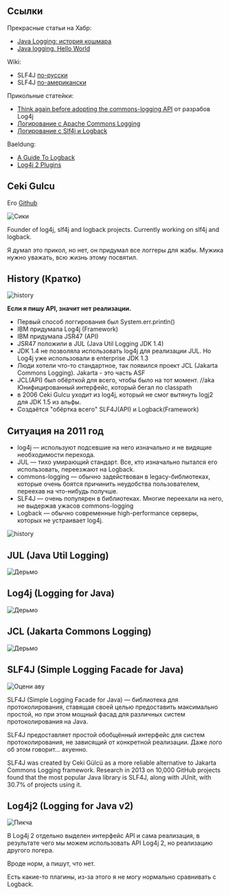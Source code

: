 ## Ссылки
Прекрасные статьи на Хабр:
- [Java Logging: история кошмара](https://habr.com/ru/post/113145/)
- [Java logging. Hello World](https://habr.com/ru/post/247647/)

Wiki:
- SLF4J [по-русски](https://ru.wikipedia.org/wiki/Slf4J)
- SLF4J [по-американски](https://en.wikipedia.org/wiki/SLF4J)

Прикольные статейки:
- [Think again before adopting the commons-logging API](http://articles.qos.ch/thinkAgain.html) от разрабов Log4j
- [Логирование с Apache Commons Logging](https://urvanov.ru/2019/07/04/%D0%BB%D0%BE%D0%B3%D0%B8%D1%80%D0%BE%D0%B2%D0%B0%D0%BD%D0%B8%D0%B5-%D1%81-apache-commons-logging/)
- [Логирование с Slf4j и Logback](https://urvanov.ru/2019/07/08/%d0%bb%d0%be%d0%b3%d0%b8%d1%80%d0%be%d0%b2%d0%b0%d0%bd%d0%b8%d0%b5-%d1%81-slf4j-%d0%b8-logback/)

Baeldung:
- [A Guide To Logback](https://www.baeldung.com/logback)
- [Log4j 2 Plugins](https://www.baeldung.com/log4j2-plugins)

## Ceki Gulcu
Его [Github](https://github.com/ceki)

![Сики](https://avatars.githubusercontent.com/u/115476?v=4)

Founder of log4j, slf4j and logback projects. Currently working on slf4j and logback.

Я думал это прикол, но нет, он придумал все логгеры для жабы.
Мужика нужно уважать, всю жизнь этому посвятил.

## History (Кратко)

![history](https://urvanov.ru/wp-content/uploads/2019/07/xkcd927.png)

**Если я пишу API, значит нет реализации.**
- Первый способ логгирования был System.err.println()
- IBM придумала Log4j (Framework)
- IBM придумала JSR47 (API)
- JSR47 положили в JUL (Java Util Logging JDK 1.4)
- JDK 1.4 не позволяла использовать log4j для реализации JUL. Но Log4j уже использовали в enterprise JDK 1.3
- Люди хотели что-то стандартное, так появился проект JCL (Jakarta Commons Logging). Jakarta - это часть ASF
- JCL(API) был обёрткой для всего, чтобы было на тот момент. //aka Юнифицированный интерфейс, который бегал по classpath
- в 2006 Ceki Gulcu уходит из log4j, который не смог вытянуть logj2 для JDK 1.5 из альфы.
- Создаётся "обёртка всего" SLF4J(API) и Logback(Framework)

## Ситуация на 2011 год

- log4j — используют подсевшие на него изначально и не видящие необходимости перехода.
- JUL — тихо умирающий стандарт. Все, кто изначально пытался его использовать, переезжают на Logback.
- commons-logging — обычно задействован в legacy-библиотеках, которые очень боятся причинить неудобства пользователем, переехав на что-нибудь получше.
- SLF4J — очень популярен в библиотеках. Многие переехали на него, не выдержав ужасов commons-logging
- Logback — обычно современные high-performance серверы, которых не устраивает log4j.


![history](https://urvanov.ru/wp-content/uploads/2019/07/xkcd927.png)

## JUL (Java Util Logging)

![Дерьмо](https://api.polka.academy/storage/block/2123/line_preview_image-d20e4a12c3f93e3d58b2c4426a4eb265.jpeg)

## Log4j (Logging for Java)

![Дерьмо](https://i.ytimg.com/vi/DfExVhYk7w4/hqdefault.jpg)

## JCL (Jakarta Commons Logging)

![Дерьмо](https://онлайн-читать.рф/images/6159.jpg)

## SLF4J (Simple Logging Facade for Java)

![Оцени аву](https://www.appbrain.com/stats/libraries/square-icon/slf4j.png)

SLF4J (Simple Logging Facade for Java) — библиотека для протоколирования, ставящая своей целью предоставить максимально простой, но при этом мощный фасад для различных систем протоколирования на Java.

SLF4J предоставляет простой обобщённый интерфейс для систем протоколирования, не зависящий от конкретной реализации.
Даже лого об этом говорит... ахуенно.

SLF4J was created by Ceki Gülcü as a more reliable alternative to Jakarta Commons Logging framework. Research in 2013 on 10,000 GitHub projects found that the most popular Java library is SLF4J, along with JUnit, with 30.7% of projects using it.

## Log4j2 (Logging for Java v2)

![Пикча](https://logging.apache.org/log4j/2.x/images/logo.png)

В Log4j 2 отдельно выделен интерфейс API и сама реализация, в результате чего мы можем использовать API Log4j 2, но реализацию другого логера.

Вроде норм, а пишут, что нет.

Есть какие-то плагины, из-за этого я не могу нормально сравнивать с Logback.